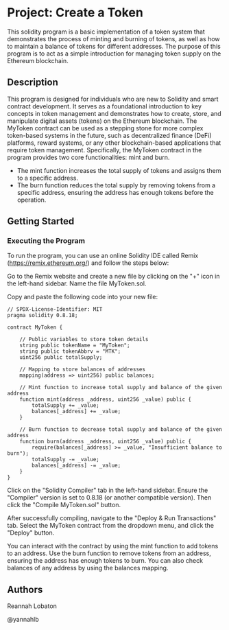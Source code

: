 # Project: Create a Token
This solidity program is a basic implementation of a token system that demonstrates the process of minting and burning of tokens, as well as how to maintain a balance of tokens for different addresses. The purpose of this program is to act as a simple introduction for managing token supply on the Ethereum blockchain.


## Description

This program is designed for individuals who are new to Solidity and smart contract development. It serves as a foundational introduction to key concepts in token management and demonstrates how to create, store, and manipulate digital assets (tokens) on the Ethereum blockchain. The MyToken contract can be used as a stepping stone for more complex token-based systems in the future, such as decentralized finance (DeFi) platforms, reward systems, or any other blockchain-based applications that require token management. Specifically, the MyToken contract in the program provides two core functionalities: mint and burn.
- The mint function increases the total supply of tokens and assigns them to a specific address.
- The burn function reduces the total supply by removing tokens from a specific address, ensuring the address has enough tokens before the operation.

## Getting Started

### Executing the Program
To run the program, you can use an online Solidity IDE called Remix (https://remix.ethereum.org/) and follow the steps below: 

Go to the Remix website and create a new file by clicking on the "+" icon in the left-hand sidebar. Name the file MyToken.sol.

Copy and paste the following code into your new file:
```
// SPDX-License-Identifier: MIT
pragma solidity 0.8.18;

contract MyToken {

    // Public variables to store token details
    string public tokenName = "MyToken";
    string public tokenAbbrv = "MTK";
    uint256 public totalSupply;

    // Mapping to store balances of addresses
    mapping(address => uint256) public balances;

    // Mint function to increase total supply and balance of the given address
    function mint(address _address, uint256 _value) public {
        totalSupply += _value;
        balances[_address] += _value;
    }

    // Burn function to decrease total supply and balance of the given address
    function burn(address _address, uint256 _value) public {
        require(balances[_address] >= _value, "Insufficient balance to burn");
        totalSupply -= _value;
        balances[_address] -= _value;
    }
}
```
Click on the "Solidity Compiler" tab in the left-hand sidebar. Ensure the "Compiler" version is set to 0.8.18 (or another compatible version). Then click the "Compile MyToken.sol" button.

After successfully compiling, navigate to the "Deploy & Run Transactions" tab. Select the MyToken contract from the dropdown menu, and click the "Deploy" button.

You can interact with the contract by using the mint function to add tokens to an address. Use the burn function to remove tokens from an address, ensuring the address has enough tokens to burn. You can also check balances of any address by using the balances mapping.

## Authors

Reannah Lobaton

@yannahlb
